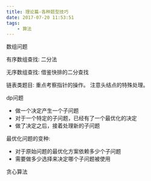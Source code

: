 ```yaml
---
title: 理论篇-各种题型技巧
date: 2017-07-20 11:53:51
tags:
    - 算法
---
```


数组问题

有序数组查找: 二分法

无序数组查找: 借鉴快排的二分查找

链表类题目: 重点考察指针的操作。 注意头结点的特殊处理。

dp问题

* 做一个决定产生一个子问题
* 对于一个特定的子问题，已经有了一个最优化的决定
* 做了决定之后，接着处理新的子问题

最优化问题的变种:

* 对于原始问题的最优化方案依赖多少个子问题
* 需要做多少选择来决定哪个子问题被使用

贪心算法

